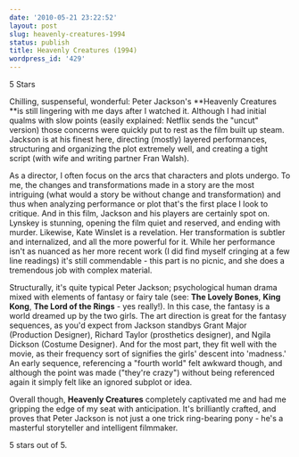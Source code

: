```yaml
---
date: '2010-05-21 23:22:52'
layout: post
slug: heavenly-creatures-1994
status: publish
title: Heavenly Creatures (1994)
wordpress_id: '429'
---
```


5 Stars

Chilling, suspenseful, wonderful: Peter Jackson's **Heavenly Creatures **is still lingering with me days after I watched it. Although I had initial qualms with slow points (easily explained: Netflix sends the "uncut" version) those concerns were quickly put to rest as the film built up steam. Jackson is at his finest here, directing (mostly) layered performances, structuring and organizing the plot extremely well, and creating a tight script (with wife and writing partner Fran Walsh).

As a director, I often focus on the arcs that characters and plots undergo. To me, the changes and transformations made in a story are the most intriguing (what would a story be without change and transformation) and thus when analyzing performance or plot that's the first place I look to critique. And in this film, Jackson and his players are certainly spot on. Lynskey is stunning, opening the film quiet and reserved, and ending with murder. Likewise, Kate Winslet is a revelation. Her transformation is subtler and internalized, and all the more powerful for it. While her performance isn't as nuanced as her more recent work (I did find myself cringing at a few line readings) it's still commendable - this part is no picnic, and she does a tremendous job with complex material.

Structurally, it's quite typical Peter Jackson; psychological human drama mixed with elements of fantasy or fairy tale (see: **The Lovely Bones**, **King Kong**, **The Lord of the Rings** - yes really!). In this case, the fantasy is a world dreamed up by the two girls. The art direction is great for the fantasy sequences, as you'd expect from Jackson standbys Grant Major (Production Designer), Richard Taylor (prosthetics designer), and Ngila Dickson (Costume Designer). And for the most part, they fit well with the movie, as their frequency sort of signifies the girls' descent into 'madness.' An early sequence, referencing a "fourth world" felt awkward though, and although the point was made ("they're crazy") without being referenced again it simply felt like an ignored subplot or idea.

Overall though, **Heavenly Creatures** completely captivated me and had me gripping the edge of my seat with anticipation. It's brilliantly crafted, and proves that Peter Jackson is not just a one trick ring-bearing pony - he's a masterful storyteller and intelligent filmmaker.

5 stars out of 5.